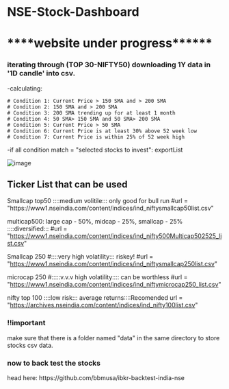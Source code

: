 # NSE-Stock-Dashboard
<h1>****website under progress******</h1>
<h3>iterating through (TOP 30-NIFTY50) downloading 1Y data in '1D candle' into csv.</h3>

-calculating:

	# Condition 1: Current Price > 150 SMA and > 200 SMA
	# Condition 2: 150 SMA and > 200 SMA
	# Condition 3: 200 SMA trending up for at least 1 month
	# Condition 4: 50 SMA> 150 SMA and 50 SMA> 200 SMA
	# Condition 5: Current Price > 50 SMA
	# Condition 6: Current Price is at least 30% above 52 week low
	# Condition 7: Current Price is within 25% of 52 week high

<p>-if all condition match = "selected stocks to invest": exportList</p>


![image](https://user-images.githubusercontent.com/65719349/185805148-6a1de0c1-f105-4af5-8ef1-abbc8f635a01.png)


<h2>Ticker List that can be used</h2>
<p>
Smallcap  top50 ::::medium volitile::: only good for bull run
#url = "https://www1.nseindia.com/content/indices/ind_niftysmallcap50list.csv"

multicap500: large cap - 50%, midcap - 25%, smallcap - 25% ::::diversified::: 
#url = "https://www1.nseindia.com/content/indices/ind_nifty500Multicap502525_list.csv"

Smallcap 250 #::::very high volatility::: riskey!
#url = "https://www1.nseindia.com/content/indices/ind_niftysmallcap250list.csv"

microcap 250 #:::::v.v.v high volatility:::: can be worthless
#url = "https://www1.nseindia.com/content/indices/ind_niftymicrocap250_list.csv"

nifty top 100 ::::low risk::: average returns::::Recomended
url = "https://archives.nseindia.com/content/indices/ind_nifty100list.csv"
</p>


<h3>!!important</h3>
make sure that there is a folder named "data" in the same directory to store stocks csv data.

<h3>now to back test the stocks</h3>
head here: https://github.com/bbmusa/ibkr-backtest-india-nse

